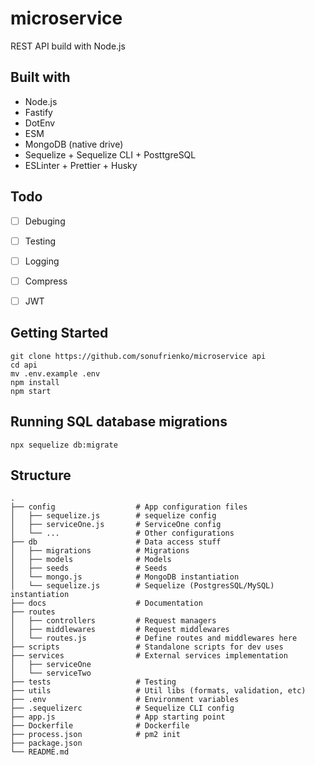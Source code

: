 # microservice
REST API build with Node.js


## Built with
- Node.js
- Fastify
- DotEnv
- ESM
- MongoDB (native drive)
- Sequelize + Sequelize CLI + PosttgreSQL
- ESLinter + Prettier + Husky


## Todo
- [ ] Debuging
- [ ] Testing
- [ ] Logging
- [ ] Compress
- [ ] JWT


## Getting Started
```shell
git clone https://github.com/sonufrienko/microservice api
cd api
mv .env.example .env
npm install
npm start
```


## Running SQL database migrations
```shell
npx sequelize db:migrate
```


## Structure

```
.
├── config                  # App configuration files
│   ├── sequelize.js        # sequelize config
│   ├── serviceOne.js       # ServiceOne config
│   └── ...                 # Other configurations
├── db                      # Data access stuff
│   ├── migrations          # Migrations
│   ├── models              # Models
│   ├── seeds               # Seeds
│   └── mongo.js            # MongoDB instantiation
│   └── sequelize.js        # Sequelize (PostgresSQL/MySQL) instantiation
├── docs                    # Documentation
├── routes                  
│   ├── controllers         # Request managers
│   ├── middlewares         # Request middlewares
│   └── routes.js           # Define routes and middlewares here
├── scripts                 # Standalone scripts for dev uses
├── services                # External services implementation   
│   ├── serviceOne
│   └── serviceTwo
├── tests                   # Testing
├── utils                   # Util libs (formats, validation, etc)
├── .env                    # Environment variables
├── .sequelizerc            # Sequelize CLI config
├── app.js                  # App starting point
├── Dockerfile              # Dockerfile
├── process.json            # pm2 init
├── package.json           
└── README.md         
```